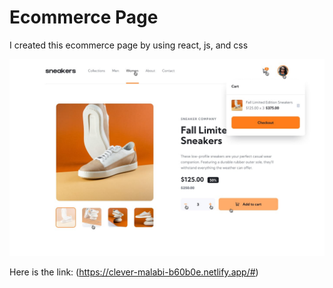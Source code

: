 # Ecommerce Page

I created this ecommerce page by using react, js, and css

![alt text](active-states-basket-filled.jpg)

Here is the link:
(https://clever-malabi-b60b0e.netlify.app/#)
